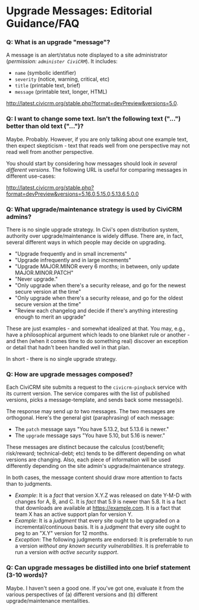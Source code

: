 # Upgrade Messages: Editorial Guidance/FAQ

### Q: What is an upgrade "message"?

A message is an alert/status note displayed to a site administrator (*permission: `administer CiviCRM`*). It includes:

* `name` (symbolic identifier)
* `severity` (notice, warning, critical, etc)
* `title` (printable text, brief)
* `message` (printable text, longer, HTML)

http://latest.civicrm.org/stable.php?format=devPreview&versions=5.0.

### Q: I want to change some text. Isn't the following text ("...") better than old text ("...")?

Maybe. Probably. However, if you are only talking about one example text, then expect skepticism - text that reads well from one perspective may not read well from another perspective.

You should start by considering how messages should look *in several different versions*. The following URL is useful for comparing messages in different use-cases:

http://latest.civicrm.org/stable.php?format=devPreview&versions=5.16.0,5.15.0,5.13.6,5.0.0

### Q: What upgrade/maintenance strategy is used by CiviCRM admins?

There is no single upgrade strategy. In Civi's open distribution system, authority over upgrade/maintenance is widely diffuse. There are, in fact, several different ways in which people may decide on upgrading.

* "Upgrade frequently and in small increments"
* "Upgrade infrequently and in large increments"
* "Upgrade MAJOR.MINOR every 6 months; in between, only update MAJOR.MINOR.PATCH"
* "Never upgrade."
* "Only upgrade when there's a security release, and go for the newest secure version at the time"
* "Only upgrade when there's a security release, and go for the oldest secure version at the time"
* "Review each changelog and decide if there's anything interesting enough to merit an upgrade"

These are just examples - and somewhat idealized at that. You may, e.g., have a philosophical argument which leads to one blanket rule or another - and then (when it comes time to do something real) discover an exception or detail that hadn't been handled well in that plan.

In short - there is no single upgrade strategy.

### Q: How are upgrade messages composed?

Each CiviCRM site submits a request to the `civicrm-pingback` service with its current version. The service compares with the list of published versions, picks a message-template, and sends back some message(s).

The response may send *up to* two messages. The two messages are orthogonal. Here's the general gist (paraphrasing) of each message:

* The `patch` message says "You have 5.13.2, but 5.13.6 is newer."
* The `upgrade` message says "You have 5.10, but 5.16 is newer."

These messages are distinct because the calculus (cost/benefit; risk/reward; technical-debt; etc) tends to be different depending on what versions are changing. Also, each piece of information will be used differently depending on the site admin's upgrade/maintenance strategy.

In both cases, the message content should draw more attention to facts than to judgments.

* *Example*: It is a *fact* that version X.Y.Z was released on date Y-M-D with changes for A, B, and C. It is *fact* that 5.9 is newer than 5.8. It is a fact that downloads are available at https://example.com. It is a fact that team X has an active support plan for version Y.
* *Example*: It is a *judgment* that every site ought to be upgraded on a incremental/continuous basis. It is a *judgment* that every site ought to peg to an "X.Y" version for 12 months.
* *Exception*: The following judgments are endorsed: It is preferrable to run a version *without any known security vulnerabilities*. It is preferrable to run a version *with active security support*.

### Q: Can upgrade messages be distilled into one brief statement (3-10 words)?

Maybe. I haven't seen a good one. If you've got one, evaluate it from the various perspectives of (a) different versions and (b) different upgrade/maintenance mentalities.

